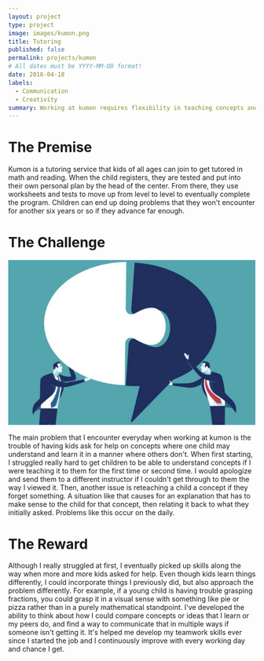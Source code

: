 ```yaml
---
layout: project
type: project
image: images/kumon.png
title: Tutoring
published: false
permalink: projects/kumon
# All dates must be YYYY-MM-DD format!
date: 2018-04-18
labels:
  - Communication
  - Creativity
summary: Working at kumon requires flexibility in teaching concepts and ideas to kids of all ages.
---
```

# The Premise #
Kumon is a tutoring service that kids of all ages can join to get tutored in math and reading. When the child registers, they are tested and put into their own personal plan by the head of the center. From there, they use worksheets and tests to move up from level to level to eventually complete the program. Children can end up doing problems that they won't encounter for another six years or so if they advance far enough.

# The Challenge #

<div class="ui small rounded images" align="cleft">
  <img class="ui image" src="../images/communication.jpg">
</div>

The main problem that I encounter everyday when working at kumon is the trouble of having kids ask for help on concepts where one child may understand and learn it in a manner where others don't. When first starting, I struggled really hard to get children to be able to understand concepts if I were teaching it to them for the first time or second time. I would apologize and send them to a different instructor if I couldn't get through to them the way I viewed it. Then, another issue is reteaching a child a concept if they forget something. A situation like that causes for an explanation that has to make sense to the child for that concept, then relating it back to what they initially asked. Problems like this occur on the daily.

# The Reward #
Although I really struggled at first, I eventually picked up skills along the way when more and more kids asked for help. Even though kids learn things differently, I could incorporate things I previously did, but also approach the problem differently. For example, if a young child is having trouble grasping fractions, you could grasp it in a visual sense with something like pie or pizza rather than in a purely mathematical standpoint. I've developed the ability to think about how I could compare concepts or ideas that I learn or my peers do, and find a way to communicate that in multiple ways if someone isn't getting it. It's helped me develop my teamwork skills ever since I started the job and I continuously improve with every working day and chance I get.

